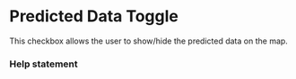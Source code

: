 # Predicted Data Toggle

This checkbox allows the user to show/hide the predicted data on the map.

### Help statement
